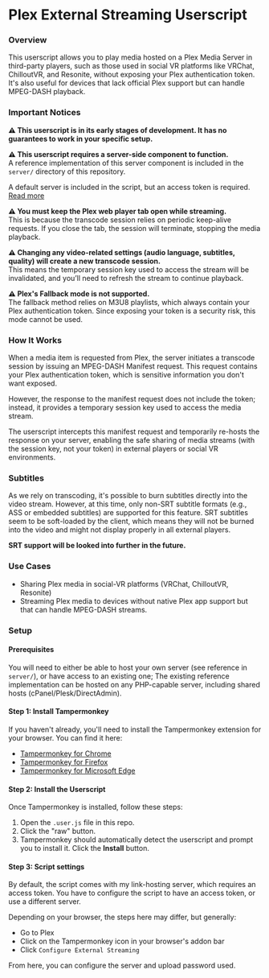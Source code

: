 # Plex External Streaming Userscript

### Overview
This userscript allows you to play media hosted on a Plex Media Server in third-party players, such as those used in social VR platforms like VRChat, ChilloutVR, and Resonite, without exposing your Plex authentication token. It's also useful for devices that lack official Plex support but can handle MPEG-DASH playback.

### Important Notices
**⚠️ This userscript is in its early stages of development. It has no guarantees to work in your specific setup.**

**⚠️ This userscript requires a server-side component to function.**  
A reference implementation of this server component is included in the `server/` directory of this repository.

A default server is included in the script, but an access token is required. [Read more](https://selfhost.services/plex.external-media-playback.access-token-request)

**⚠️ You must keep the Plex web player tab open while streaming.**  
This is because the transcode session relies on periodic keep-alive requests. If you close the tab, the session will terminate, stopping the media playback.

**⚠️ Changing any video-related settings (audio language, subtitles, quality) will create a new transcode session.**  
This means the temporary session key used to access the stream will be invalidated, and you’ll need to refresh the stream to continue playback.

**⚠️ Plex's Fallback mode is not supported.**  
The fallback method relies on M3U8 playlists, which always contain your Plex authentication token. Since exposing your token is a security risk, this mode cannot be used.

### How It Works
When a media item is requested from Plex, the server initiates a transcode session by issuing an MPEG-DASH Manifest request. This request contains your Plex authentication token, which is sensitive information you don't want exposed.

However, the response to the manifest request does not include the token; instead, it provides a temporary session key used to access the media stream. 

The userscript intercepts this manifest request and temporarily re-hosts the response on your server, enabling the safe sharing of media streams (with the session key, not your token) in external players or social VR environments.

### Subtitles
As we rely on transcoding, it's possible to burn subtitles directly into the video stream. However, at this time, only non-SRT subtitle formats (e.g., ASS or embedded subtitles) are supported for this feature. SRT subtitles seem to be soft-loaded by the client, which means they will not be burned into the video and might not display properly in all external players.

**SRT support will be looked into further in the future.**

### Use Cases
- Sharing Plex media in social-VR platforms (VRChat, ChilloutVR, Resonite)
- Streaming Plex media to devices without native Plex app support but that can handle MPEG-DASH streams.

### Setup
#### Prerequisites
You will need to either be able to host your own server (see reference in `server/`), or have access to an existing one;
The existing reference implementation can be hosted on any PHP-capable server, including shared hosts (cPanel/Plesk/DirectAdmin).

#### Step 1: Install Tampermonkey
If you haven't already, you'll need to install the Tampermonkey extension for your browser. You can find it here:

- [Tampermonkey for Chrome](https://chrome.google.com/webstore/detail/tampermonkey/dhdgffkkebhmkfjojejmpbldmpobfkfo)
- [Tampermonkey for Firefox](https://addons.mozilla.org/en-US/firefox/addon/tampermonkey/)
- [Tampermonkey for Microsoft Edge](https://microsoftedge.microsoft.com/addons/detail/tampermonkey/iikmkjmpaadaobahmlepeloendndfphd)

#### Step 2: Install the Userscript
Once Tampermonkey is installed, follow these steps:

1. Open the `.user.js` file in this repo.
2. Click the "raw" button.
3. Tampermonkey should automatically detect the userscript and prompt you to install it. Click the **Install** button.

#### Step 3: Script settings
By default, the script comes with my link-hosting server, which requires an access token. You have to configure the script to have an access token, or use a different server.

Depending on your browser, the steps here may differ, but generally:
- Go to Plex
- Click on the Tampermonkey icon in your browser's addon bar
- Click `Configure External Streaming`

From here, you can configure the server and upload password used.
